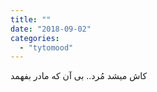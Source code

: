 ```yaml
---
title: ""
date: "2018-09-02"
categories: 
  - "tytomood"
---
```


کاش میشد مُرد.. بی آن که مادر بفهمد
